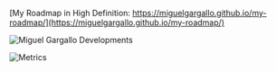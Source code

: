 [My Roadmap in High Definition: https://miguelgargallo.github.io/my-roadmap/](https://miguelgargallo.github.io/my-roadmap/)

![Miguel Gargallo Developments](https://user-images.githubusercontent.com/5947268/235550300-0a9ce972-0cb8-4bc7-b63a-2560c1c329ea.png)

![Metrics](https://beta-metrics.lecoq.io/miguelgargallo?template=classic&isocalendar=1&languages=1&lines=1&habits=1&notable=1&repositories=1&base=header%2C%20activity%2C%20community%2C%20repositories%2C%20metadata&base.indepth=false&base.hireable=false&base.skip=false&repositories.batch=100&repositories.forks=false&repositories.affiliations=owner&isocalendar=false&isocalendar.duration=full-year&languages=false&languages.ignored=java%2C%20ruby%2C%20Go&languages.limit=8&languages.threshold=0%25&languages.other=true&languages.colors=github&languages.sections=most-used&languages.details=bytes-size%2C%20percentage&languages.indepth=false&languages.analysis.timeout=15&languages.analysis.timeout.repositories=7.5&languages.categories=markup%2C%20programming&languages.recent.categories=markup%2C%20programming&languages.recent.load=300&languages.recent.days=14&lines=false&lines.sections=base&lines.repositories.limit=10&lines.history.limit=1&lines.delay=0&habits=false&habits.from=200&habits.days=14&habits.facts=true&habits.charts=false&habits.charts.type=classic&habits.trim=false&habits.languages.limit=8&habits.languages.threshold=0%25&repositories=false&repositories.pinned=0&repositories.starred=6&repositories.random=0&repositories.order=featured%2C%20pinned%2C%20starred%2C%20random&notable=false&notable.filter=stars%3A%3E9&notable.from=user&notable.repositories=true&notable.indepth=false&notable.types=commit&notable.self=false&config.timezone=Europe%2FBerlin)
